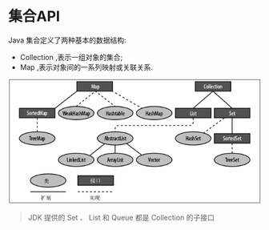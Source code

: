 # 集合API

Java 集合定义了两种基本的数据结构:
- Collection ,表示一组对象的集合;
- Map ,表示对象间的一系列映射或关联关系.

![](assets/collection-api-and-relation.png)

> JDK 提供的 Set 、 List 和 Queue 都是 Collection 的子接口




























